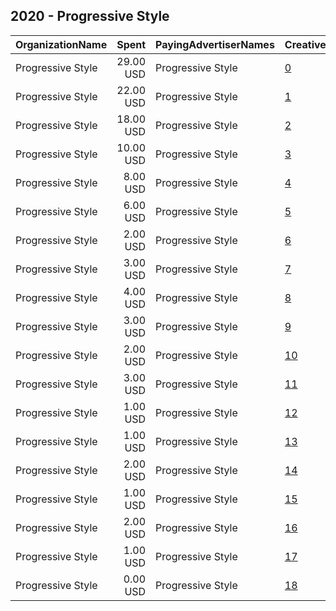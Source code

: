 ## 2020 - Progressive Style 
|OrganizationName|Spent|PayingAdvertiserNames|CreativeUrls|Impressions|Genders|AgeBrackets|CountryCodes|BillingAddresses|CandidateBallotInformation|
|:---|---:|:---|:---|---:|:---|:---|:---|:---|:---|
|Progressive Style|29.00 USD|Progressive Style|[0](https://www.snap.com/political-ads/asset/c31cfc407b55116523f3017c53a40339951dd0b9193e120086752aa86fb6f5cc?mediaType=mp4)|12,489|MALE|21-45|united states|"320 Gold Ave SW,Albuquerque,87102,US"||
|Progressive Style|22.00 USD|Progressive Style|[1](https://www.snap.com/political-ads/asset/5900d74dfc890689669c0679f0fa89957b09276c52e980347f9c0c76a5bde9bc?mediaType=mp4)|9,999|MALE|21-45|united states|"320 Gold Ave SW,Albuquerque,87102,US"||
|Progressive Style|18.00 USD|Progressive Style|[2](https://www.snap.com/political-ads/asset/35182359185608060cc5db22a5322fff947dffd00a8017fd9b66a6fdf34f5d19?mediaType=mp4)|7,397|FEMALE|21-45|united states|"320 Gold Ave SW,Albuquerque,87102,US"||
|Progressive Style|10.00 USD|Progressive Style|[3](https://www.snap.com/political-ads/asset/35182359185608060cc5db22a5322fff947dffd00a8017fd9b66a6fdf34f5d19?mediaType=mp4)|2,937|FEMALE|21-45|united states|"320 Gold Ave SW,Albuquerque,87102,US"||
|Progressive Style|8.00 USD|Progressive Style|[4](https://www.snap.com/political-ads/asset/5900d74dfc890689669c0679f0fa89957b09276c52e980347f9c0c76a5bde9bc?mediaType=mp4)|2,920|MALE|21-45|united states|"320 Gold Ave SW,Albuquerque,87102,US"||
|Progressive Style|6.00 USD|Progressive Style|[5](https://www.snap.com/political-ads/asset/a36a70fc639993d14c3b70c5b6d13f8ae70402fb72d66f99dabfb397aae6e13e?mediaType=png)|1,291||18+|united states|"320 Gold Ave SW,Albuquerque,87102,US"||
|Progressive Style|2.00 USD|Progressive Style|[6](https://www.snap.com/political-ads/asset/c31cfc407b55116523f3017c53a40339951dd0b9193e120086752aa86fb6f5cc?mediaType=mp4)|1,037|MALE|21-45|united states|"320 Gold Ave SW,Albuquerque,87102,US"||
|Progressive Style|3.00 USD|Progressive Style|[7](https://www.snap.com/political-ads/asset/a36a70fc639993d14c3b70c5b6d13f8ae70402fb72d66f99dabfb397aae6e13e?mediaType=png)|795||18+|united states|"320 Gold Ave SW,Albuquerque,87102,US"||
|Progressive Style|4.00 USD|Progressive Style|[8](https://www.snap.com/political-ads/asset/a36a70fc639993d14c3b70c5b6d13f8ae70402fb72d66f99dabfb397aae6e13e?mediaType=png)|618||18+|united states|"320 Gold Ave SW,Albuquerque,87102,US"||
|Progressive Style|3.00 USD|Progressive Style|[9](https://www.snap.com/political-ads/asset/a36a70fc639993d14c3b70c5b6d13f8ae70402fb72d66f99dabfb397aae6e13e?mediaType=png)|573||18+|united states|"320 Gold Ave SW,Albuquerque,87102,US"||
|Progressive Style|2.00 USD|Progressive Style|[10](https://www.snap.com/political-ads/asset/a36a70fc639993d14c3b70c5b6d13f8ae70402fb72d66f99dabfb397aae6e13e?mediaType=png)|521||18+|united states|"320 Gold Ave SW,Albuquerque,87102,US"||
|Progressive Style|3.00 USD|Progressive Style|[11](https://www.snap.com/political-ads/asset/a36a70fc639993d14c3b70c5b6d13f8ae70402fb72d66f99dabfb397aae6e13e?mediaType=png)|384||18+|united states|"320 Gold Ave SW,Albuquerque,87102,US"||
|Progressive Style|1.00 USD|Progressive Style|[12](https://www.snap.com/political-ads/asset/1867f0be1581585adee7156f6ec5c52c74198fccb1aa0a69db5f386290ae3b69?mediaType=png)|324||18+|united states|"320 Gold Ave SW,Albuquerque,87102,US"||
|Progressive Style|1.00 USD|Progressive Style|[13](https://www.snap.com/political-ads/asset/0515a22e128aff7bae8fd0bd7ae9915f034149602f71928a2d376654895aab4f?mediaType=mp4)|317|FEMALE|21-45|united states|"320 Gold Ave SW,Albuquerque,87102,US"||
|Progressive Style|2.00 USD|Progressive Style|[14](https://www.snap.com/political-ads/asset/1867f0be1581585adee7156f6ec5c52c74198fccb1aa0a69db5f386290ae3b69?mediaType=png)|254||18+|united states|"320 Gold Ave SW,Albuquerque,87102,US"||
|Progressive Style|1.00 USD|Progressive Style|[15](https://www.snap.com/political-ads/asset/1867f0be1581585adee7156f6ec5c52c74198fccb1aa0a69db5f386290ae3b69?mediaType=png)|245||18+|united states|"320 Gold Ave SW,Albuquerque,87102,US"||
|Progressive Style|2.00 USD|Progressive Style|[16](https://www.snap.com/political-ads/asset/1867f0be1581585adee7156f6ec5c52c74198fccb1aa0a69db5f386290ae3b69?mediaType=png)|242||18+|united states|"320 Gold Ave SW,Albuquerque,87102,US"||
|Progressive Style|1.00 USD|Progressive Style|[17](https://www.snap.com/political-ads/asset/1867f0be1581585adee7156f6ec5c52c74198fccb1aa0a69db5f386290ae3b69?mediaType=png)|218||18+|united states|"320 Gold Ave SW,Albuquerque,87102,US"||
|Progressive Style|0.00 USD|Progressive Style|[18](https://www.snap.com/political-ads/asset/1867f0be1581585adee7156f6ec5c52c74198fccb1aa0a69db5f386290ae3b69?mediaType=png)|47||18+|united states|"320 Gold Ave SW,Albuquerque,87102,US"||
